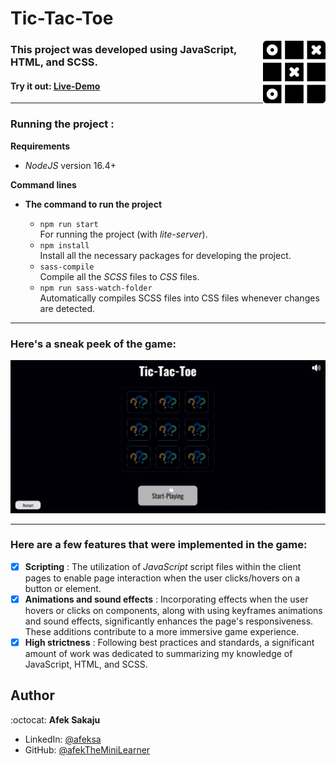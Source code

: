 # Tic-Tac-Toe

<img src="./readme-resources/tic-tac-toe.png" width=100px height=100px align="right">

### This project was developed using JavaScript, HTML, and SCSS.<br />

#### Try it out: [Live-Demo](https://afektheminilearner.github.io/Tic-tac-toe/)

---

### **Running the project :**

**Requirements**

-   _NodeJS_ version 16.4+

**Command lines**

-   **The command to run the project**

    -   `npm run start`<br /> For running the project (with _lite-server_).
    -   `npm install` <br /> Install all the necessary packages for developing the project.
    -   `sass-compile`<br />Compile all the _SCSS_ files to _CSS_ files.<br/>
    -   `npm run sass-watch-folder`<br />Automatically compiles SCSS files into CSS files whenever changes are detected.

---

### **Here's a sneak peek of the game:**

![Tic-Tac-Toe-GIF](./readme-resources/game-gif.gif)

---

### Here are a few features that were implemented in the game:

-   [x] **Scripting** : The utilization of _JavaScript_ script files within the client pages to enable page interaction when the user clicks/hovers on a button or element.
-   [x] **Animations and sound effects** : Incorporating effects when the user hovers or clicks on components, along with using keyframes animations and sound effects, significantly enhances the page's responsiveness.<br /> These additions contribute to a more immersive game experience.
-   [x] **High strictness** : Following best practices and standards, a significant amount of work was dedicated to summarizing my knowledge of JavaScript, HTML, and SCSS.

## Author

:octocat: **Afek Sakaju**

-   LinkedIn: [@afeksa](https://www.linkedin.com/in/afeksa/)
-   GitHub: [@afekTheMiniLearner](https://github.com/afekTheMiniLearner)
